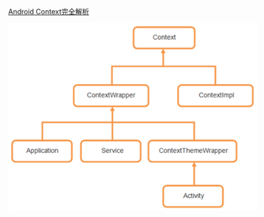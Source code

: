 [Android Context完全解析](http://blog.csdn.net/guolin_blog/article/details/47028975)

![image](https://github.com/MondayIsSun/WhtsContext/raw/master/screenshots/context.png)
